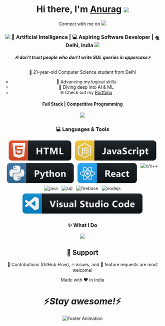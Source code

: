 <div align="center">

<h1>Hi there, I'm <a href="https://anurag.codes">Anurag</a> <img src="https://media.giphy.com/media/hvRJCLFzcasrR4ia7z/giphy.gif" width="25px"></h1>

<p>Connect with me on  
  <a href="https://www.linkedin.com/in/anurag-tiwari-352226300"><img height="30" src="/linked_logo.jpg"></a>  
</p>

<h3><img src="https://media.giphy.com/media/WUlplcMpOCEmTGBtBW/giphy.gif" width="30">  
👾 Artificial Intelligence | 💻 Aspiring Software Developer | 🛸 Delhi, India  
<img src="https://media.giphy.com/media/WUlplcMpOCEmTGBtBW/giphy.gif" width="30"></h3>

<h5><i>⚡️I don’t trust people who don’t write SQL queries in uppercase⚡️</i></h5>

<p>📍 21-year-old Computer Science student from Delhi</p>  
<ul style="list-style-type:circle;">
  <li>🔧 Advancing my logical skills</li>
  <li>🤖 Diving deep into AI & ML</li>
  <li>🌐 Check out my <a href="https://yourportfolio.com">Portfolio</a></li>
</ul>

<h4>Full Stack | Competitive Programming</h4>

<p>
  <a href="https://github.com/anuragxtiwari/github-readme-stats"> 
    <img src="https://github-readme-stats.vercel.app/api?username=anuragxtiwari&show_icons=true&theme=radical"/>
  </a>
</p>

<h3>💻 Languages & Tools</h3>

<p>
  <img src="https://raw.githubusercontent.com/8bithemant/8bithemant/master/svg/dev/languages/html.svg" alt="html" style="vertical-align:top; margin:4px">    
  <img src="https://raw.githubusercontent.com/8bithemant/8bithemant/master/svg/dev/languages/js.svg" alt="js" style="vertical-align:top; margin:4px">
  <img src="https://raw.githubusercontent.com/8bithemant/8bithemant/master/svg/dev/languages/python.svg" alt="python" style="vertical-align:top; margin:4px">
  <img src="https://raw.githubusercontent.com/8bithemant/8bithemant/master/svg/dev/frameworks/react.svg" alt="react" style="vertical-align:top; margin:4px">
  <img src="https://raw.githubusercontent.com/8bithemant/8bithemant/master/svg/dev/tools/cplusplus.svg" alt="c/c++" style="vertical-align:top; margin:4px">
  <img src="https://raw.githubusercontent.com/8bithemant/8bithemant/master/svg/dev/tools/java.svg" alt="java" style="vertical-align:top; margin:4px">
  <img src="https://raw.githubusercontent.com/8bithemant/8bithemant/master/svg/dev/tools/sql.svg" alt="sql" style="vertical-align:top; margin:4px">
  <img src="https://raw.githubusercontent.com/8bithemant/8bithemant/master/svg/dev/tools/firebase.svg" alt="firebase" style="vertical-align:top; margin:4px">
  <img src="https://raw.githubusercontent.com/8bithemant/8bithemant/master/svg/dev/tools/nodejs.svg" alt="nodejs" style="vertical-align:top; margin:4px">
  <img src="https://raw.githubusercontent.com/8bithemant/8bithemant/master/svg/dev/tools/visualstudio_code.svg" alt="vscode" style="vertical-align:top; margin:4px">
</p>

<h3>✨ What I Do</h3>

<p align="center">
  <img src="https://media.giphy.com/media/f9XgHHnPnDjOF1hWpl/giphy.gif" />
</p>

<h2>🤝 Support</h2>

<p>🎀 Contributions (GitHub Flow), 🔥 issues, and 🥮 feature requests are most welcome!</p>

<p>Made with ❤️ in India</p>

<h1>⚡️<i>Stay awesome!</i>⚡️</h1>

<p>
  <img src="https://raw.githubusercontent.com/mayhemantt/mayhemantt/Update/svg/Bottom.svg" alt="Footer Animation"/>
</p>

</div>
